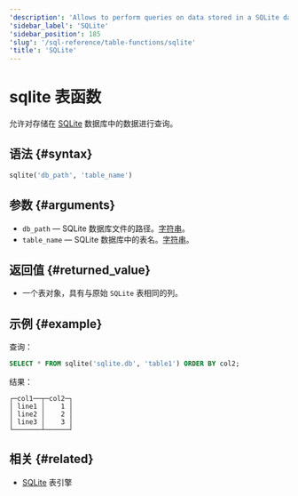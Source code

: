 ```yaml
---
'description': 'Allows to perform queries on data stored in a SQLite database.'
'sidebar_label': 'SQLite'
'sidebar_position': 185
'slug': '/sql-reference/table-functions/sqlite'
'title': 'SQLite'
---
```





# sqlite 表函数

允许对存储在 [SQLite](../../engines/database-engines/sqlite.md) 数据库中的数据进行查询。

## 语法 {#syntax}

```sql
sqlite('db_path', 'table_name')
```

## 参数 {#arguments}

- `db_path` — SQLite 数据库文件的路径。[字符串](../../sql-reference/data-types/string.md)。
- `table_name` — SQLite 数据库中的表名。[字符串](../../sql-reference/data-types/string.md)。

## 返回值 {#returned_value}

- 一个表对象，具有与原始 `SQLite` 表相同的列。

## 示例 {#example}

查询：

```sql
SELECT * FROM sqlite('sqlite.db', 'table1') ORDER BY col2;
```

结果：

```text
┌─col1──┬─col2─┐
│ line1 │    1 │
│ line2 │    2 │
│ line3 │    3 │
└───────┴──────┘
```

## 相关 {#related}

- [SQLite](../../engines/table-engines/integrations/sqlite.md) 表引擎

